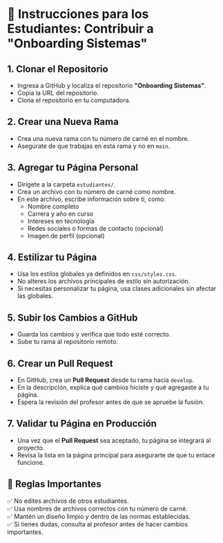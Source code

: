 # 📌 Instrucciones para los Estudiantes: Contribuir a "Onboarding Sistemas"

## 1. Clonar el Repositorio
- Ingresa a GitHub y localiza el repositorio **"Onboarding Sistemas"**.
- Copia la URL del repositorio.
- Clona el repositorio en tu computadora.

## 2. Crear una Nueva Rama
- Crea una nueva rama con tu número de carné en el nombre.
- Asegúrate de que trabajas en esta rama y no en `main`.

## 3. Agregar tu Página Personal
- Dirígete a la carpeta `estudiantes/`.
- Crea un archivo con tu número de carné como nombre.
- En este archivo, escribe información sobre ti, como:
  - Nombre completo
  - Carrera y año en curso
  - Intereses en tecnología
  - Redes sociales o formas de contacto (opcional)
  - Imagen de perfil (opcional)

## 4. Estilizar tu Página
- Usa los estilos globales ya definidos en `css/styles.css`.
- No alteres los archivos principales de estilo sin autorización.
- Si necesitas personalizar tu página, usa clases adicionales sin afectar las globales.

## 5. Subir los Cambios a GitHub
- Guarda los cambios y verifica que todo esté correcto.
- Sube tu rama al repositorio remoto.

## 6. Crear un Pull Request
- En GitHub, crea un **Pull Request** desde tu rama hacia `develop`.
- En la descripción, explica qué cambios hiciste y qué agregaste a tu página.
- Espera la revisión del profesor antes de que se apruebe la fusión.

## 7. Validar tu Página en Producción
- Una vez que el **Pull Request** sea aceptado, tu página se integrará al proyecto.
- Revisa la lista en la página principal para asegurarte de que tu enlace funcione.

## 📌 Reglas Importantes
✅ No edites archivos de otros estudiantes.  
✅ Usa nombres de archivos correctos con tu número de carné.  
✅ Mantén un diseño limpio y dentro de las normas establecidas.  
✅ Si tienes dudas, consulta al profesor antes de hacer cambios importantes.  


